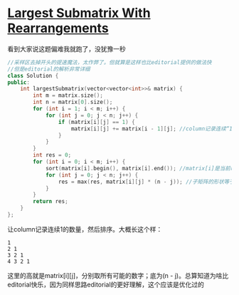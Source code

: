 # [Largest Submatrix With Rearrangements](https://leetcode.com/problems/largest-submatrix-with-rearrangements)

看到大家说这题偏难我就跑了，没犹豫一秒
```c++
//采样区去掉开头的提速魔法，太作弊了。但就算是这样也比editorial提供的做法快
//但是editorial的解析非常详细
class Solution {
public:
    int largestSubmatrix(vector<vector<int>>& matrix) {
        int m = matrix.size();
        int n = matrix[0].size();
        for (int i = 1; i < m; i++) {
            for (int j = 0; j < n; j++) {
                if (matrix[i][j] == 1) {
                    matrix[i][j] += matrix[i - 1][j]; //column记录连续“1”的数量。所以从原来的1 1 1 1（应该是竖着的，这里凑合看吧）变成1 2 3 4
                }
            }
        }
        int res = 0;
        for (int i = 0; i < m; i++) {
            sort(matrix[i].begin(), matrix[i].end()); //matrix[i]是当前row，排序其实相当于把每个column的第i个元素进行排序。这里的排序就是题目说的Rearrangements
            for (int j = 0; j < n; j++) {
                res = max(res, matrix[i][j] * (n - j)); //子矩阵的形状等于矩形，按照高*底的方式进行计算
            }
        }
        return res;
    }
};
```
让column记录连续1的数量，然后排序。大概长这个样：
```
1
2 1
3 2 1
4 3 2 1
```
这里的高就是matrix[i][j]，分别取所有可能的数字；底为(n - j)。总算知道为啥比editorial快乐，因为同样思路editorial的更好理解，这个应该是优化过的